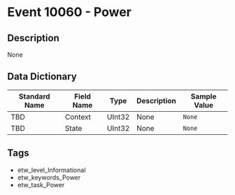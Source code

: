 # Event 10060 - Power

## Description
None

## Data Dictionary
|Standard Name|Field Name|Type|Description|Sample Value|
|---|---|---|---|---|
|TBD|Context|UInt32|None|`None`|
|TBD|State|UInt32|None|`None`|

## Tags
* etw_level_Informational
* etw_keywords_Power
* etw_task_Power